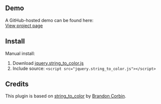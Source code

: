 ## Demo

A GitHub-hosted demo can be found here:  
[View project page](http://erming.github.io/jquery-string_to_color/)

## Install

Manual install:  
  1. Download [jquery.string_to_color.js](https://raw.githubusercontent.com/erming/jquery-string_to_color/gh-pages/jquery.string_to_color.js)
  2. Include source: `<script src="jquery.string_to_color.js"></script>`

## Credits

This plugin is based on [string_to_color](https://github.com/brandoncorbin/string_to_color) by [Brandon Corbin](https://github.com/brandoncorbin).
